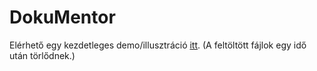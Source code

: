 # DokuMentor
Elérhető egy kezdetleges demo/illusztráció [itt](https://dokumentor.herokuapp.com/). (A feltöltött fájlok egy idő után törlődnek.)
